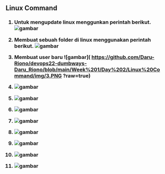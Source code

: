 ## Linux Command


<h3>

1. Untuk mengupdate linux menggunkan perintah berikut.
    ![gambar](https://github.com/Daru-Riono/devops22-dumbways-Daru_Riono/blob/main/Week%201/Day%202/Linux%20Command/img/1.png?raw=true)

2. Membuat sebuah folder di linux menggunakan perintah berikut.
    ![gambar](https://github.com/Daru-Riono/devops22-dumbways-Daru_Riono/blob/main/Week%201/Day%202/Linux%20Command/img/2.PNG?raw=true)

3. Membuat user baru 
    ![gambar](  https://github.com/Daru-Riono/devops22-dumbways-Daru_Riono/blob/main/Week%201/Day%202/Linux%20Command/img/3.PNG   ?raw=true) 

4. 
    ![gambar](     ?raw=true)

5. 
    ![gambar](     ?raw=true)

6. 
    ![gambar](     ?raw=true)

7. 
    ![gambar](     ?raw=true)

8. 
    ![gambar](     ?raw=true)

9. 
    ![gambar](     ?raw=true)

10. 
    ![gambar](     ?raw=true)

11. 
    ![gambar](     ?raw=true)



</h3>